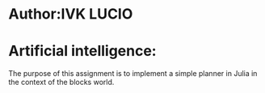 # Author:IVK LUCIO

# Artificial intelligence: 
The purpose of this assignment is to implement a simple planner in Julia in the context of the blocks world.
